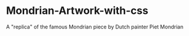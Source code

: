 # Mondrian-Artwork-with-css
A "replica" of the famous Mondrian piece by Dutch painter Piet Mondrian
